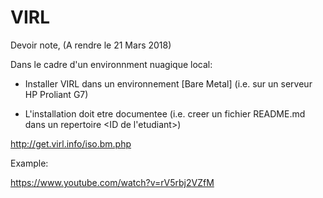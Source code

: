 # VIRL

Devoir note, (A rendre le 21 Mars 2018)

Dans le cadre d'un environnment nuagique local: 

  * Installer VIRL dans un environnement [Bare Metal] (i.e. sur un serveur HP Proliant G7)
  
  * L'installation doit etre documentee (i.e. creer un fichier README.md dans un repertoire <ID de l'etudiant>)

http://get.virl.info/iso.bm.php

Example:

https://www.youtube.com/watch?v=rV5rbj2VZfM

